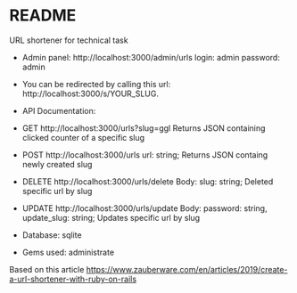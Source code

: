 # README
URL shortener for technical task

* Admin panel: http://localhost:3000/admin/urls login: admin password: admin

* You can be redirected by calling this url: http://localhost:3000/s/YOUR_SLUG. 

* API Documentation:

* GET http://localhost:3000/urls?slug=ggl Returns JSON containing clicked counter of a specific slug

* POST http://localhost:3000/urls url: string; Returns JSON containg newly created slug

* DELETE http://localhost:3000/urls/delete Body: slug: string; Deleted specific url by slug

* UPDATE http://localhost:3000/urls/update Body: password: string, update_slug: string; Updates specific url by slug

* Database: sqlite

* Gems used: administrate

Based on this article https://www.zauberware.com/en/articles/2019/create-a-url-shortener-with-ruby-on-rails
